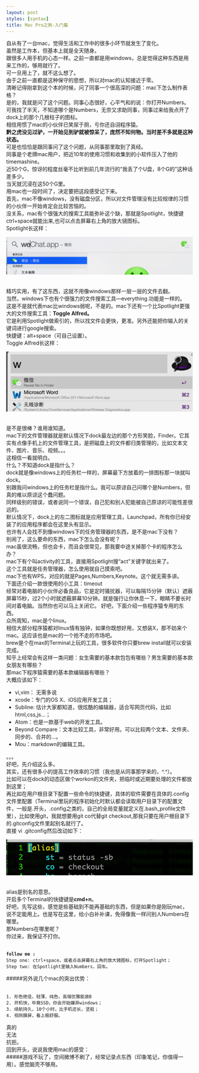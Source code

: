```yaml
---
layout: post
styles: [syntax]
title: Mac Pro之旅-入门篇
---
```

自从有了一台mac，觉得生活和工作中的很多小环节就发生了变化。<br>
虽然是工作本，但基本上就是全天随身。<br>
跟很多人用手机的心态一样。之前一直都是用windows，总是觉得这种东西是用来工作的，够用就行了。<br>
可一旦用上了，就不这么想了。<br>
由于之前一直都是这种保守的思想，所以对mac的认知接近于零。<br>
清晰记得刚拿到这个本的时候，问了同事一个很高深的问题：mac下怎么制作表格？<br>
是的，我就是问了这个问题。同事心态很好，心平气和的说：你打开Numbers。<br>
可我找了半天，不知道哪个是Numbers，无奈又求助同事，同事过来给我点开了dock上的那个几根柱子的图标。
<br>相信用惯了mac的小伙伴已笑尿于厕，亏你还自诩程序猿。
<br>
<b>黔之虎没见过驴，一开始见到驴就被惊呆了，庞然不知何物。当时差不多就是这种状态。 </b>
<br>可是也恰恰是跟同事问了这个问题，从同事那里取到了真经。
<br>同事是个老牌mac用户，把近10年的使用习惯和收集到的小软件压入了他的timemashine。
<br>近50个G，惊讶的程度丝毫不比听到前几年流行的“我丢了个U盘，8个G的”这种话差多少。
<br>当天就沉浸在这50个G里。
<br>用mac也一段时间了，决定要把这段感受记下来。
<br>首先，mac不像windows，没有磁盘分区，所以对文件管理没有比较规律的习惯的小伙伴一开始肯定会比较苦恼的。
<br>没关系，mac有个很强大的搜索工具能弥补这个缺，那就是Spotlight，快捷键ctrl+space就能出来,也可以点击屏幕右上角的放大镜图标。
<br>Spotlight长这样：

![image](../static/images/spotlight.png)


<br>精巧实用，有了这东西，这就不用像windows那样一层一层的文件去翻。
<br>当然，windows下也有个很强力的文件搜索工具—everything.功能是一样的。
<br>这是不是就代表mac比windows弱呢，不是的。mac下还有一个比Spotlight更强大的文件搜索工具：<b>Toggle Alfred。</b>
<br>它是利用Spotlight做索引的，所以找文件会更快，更准。另外还能把你输入的关键词进行google搜索。<br>快捷键：alt+space（可自己设置）。
<br>Toggle Alfred长这样：

![image](../static/images/alfred.png)


<br>是不是很棒？谁用谁知道。
<br>mac下的文件管理器就是默认情况下dock最左边的那个方形笑脸，Finder。它其实有点像手机上的文件管理工具，是把磁盘上的文件都归类管理的，比如文本文件、图片、音乐、视频。。。
<br>这相信一看就明白。
<br>什么？不知道dock是指什么？
<br>dock就是像windows上的任务栏一样的，屏幕最下方放着的一排图标那一块就叫dock。
<br>别跟我问windows上的任务栏是指什么。我可以原谅自己问哪个是Numbers，但真的难以原谅这个蠢问题。<br>同样级别的错误，或者说同一个错误，自己犯和别人犯能被自己原谅的可能性差很远的。
<br>默认情况下，dock上的左二图标就是应用管理工具，Launchpad，所有你已经安装了的应用程序都会在这里头有显示。
<br>也许有人会找不到像windows下的任务管理器的东西，是不是mac下没有？
<br>别闹了，这么要命的东西，mac下怎么会没有呢？
<br>mac虽很流畅，但也会卡，而且会很常见，那我要中途关掉那个卡的程序怎么办？
<br>mac下有个叫activity的工具，直接用Spotlight搜“act”关键字就出来了。
<br>这个工具就是任务管理器，怎么使用就自己摸索吧。
<br>mac下也有WPS，对应的就是Pages,Numbers,Keynote。这个就无需多讲。
<br>下面还介绍一款很使用的小工具：timeout
<br>经常对着电脑的小伙伴必备良品，它是定时骚扰器，可以每隔15分钟（默认）遮蔽屏幕15秒，过2个小时就遮蔽屏幕10分钟。就是强行让你休息一下，眼睛不要长时间对着电脑。当然你也可以马上关闭它。
好吧，下面介绍一些程序猿专用的东西。
<br>众所周知，mac是个linux。
<br>相信大部分程序猿都对linux情有独钟，如果你既想好用，又想装X，那不妨来个mac。这应该也是mac的一个抢不走的市场吧。
<br>brew是个在max的Terminal上玩的工具，很多软件你只要brew install就可以安装完成。
<br>知乎上经常会有这样一类问题：女生需要的基本款包包有哪些？男生需要的基本款女朋友有哪些？
<br>那mac下程序猿需要的基本款编辑器有哪些？ 
<br>大概应该如下：

* vi,vim： 无需多说
* xcode：专门的OS X、iOS应用开发工具；
* Subline: 估计大家都知道，很炫酷的编辑器，适合写网页代码，比如html,css,js...；
* Atom：也是一款基于web的开发工具。
* Beyond Compare：文本比较工具，非常好用。可以比较两个文本、文件夹、同步的、合并的…。
* Mou：markdown的编辑工具。

。。。 
<br>好吧，先介绍这么多。
<br>其实，还有很多小的提高工作效率的习惯（我也是从同事那学来的，^.^）。
<br>比如可以在dock的动态区做个workon的文件夹，把临时或近期要处理的文件都放到这里；
<br>再比如在用户根目录下配置一些命令的快捷键，具体的软件需要在具体的.config文件里配置（Terminal里玩的程序初始化时默认都会读取用户目录下的配置文件，一般是.开头，.config之类的，自己的全局变量就定义在.bash_profile文件里），比如使用git，我就想要用git co代替git checkout,那我只要在用户根目录下的.gitconfig文件里起别名就行了。
<br>直接 vi .gitconfig然后改动如下：

![image](../static/images/terminal.png)

<br>alias是别名的意思。
<br>开启多个Terminal的快捷键是<b>cmd+n</b>。
<br>好吧，先写这些，感觉是些基础到不能再基础的东西，但是如果你是刚玩mac，说不定能用上。也是写在这里，给小白补补课，免得像我一样问别人Numbers在哪里。
<br>那Numbers在哪里呢？
<br>你过来，我保证不打你。 
<br>
<pre><code>
<b>follow me :</b>
Step one: ctrl+space，或者点击屏幕右上角的放大镜图标，打开Spotlight；
Step two: 在Spotlight里输入Numbers，回车。
</code></pre>
#####另外说几个mac的突出优势：
<pre><code>
1. 形色绝佳，轻薄、纯色，高端优雅能装B
2. 开机快，毕竟SSD，你会开始嫌弃windows；
3. 续航持久，10个小时，比手机还长，坚挺；
4. 视网膜屏，看上极舒服。
</code></pre>
真的<br>
无法<br>
抗拒。<br>
回到开头，说说我使用mac的感受：<br>
#####游戏不玩了，空间微博不刷了，经常记录点东西（印象笔记，你值得一用）。感觉脑壳不够用。
